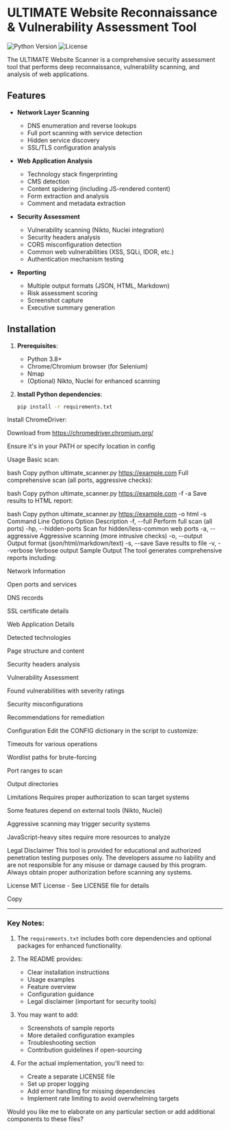 # ULTIMATE Website Reconnaissance & Vulnerability Assessment Tool

![Python Version](https://img.shields.io/badge/python-3.8%2B-blue)
![License](https://img.shields.io/badge/license-MIT-green)

The ULTIMATE Website Scanner is a comprehensive security assessment tool that performs deep reconnaissance, vulnerability scanning, and analysis of web applications.

## Features

- **Network Layer Scanning**
  - DNS enumeration and reverse lookups
  - Full port scanning with service detection
  - Hidden service discovery
  - SSL/TLS configuration analysis

- **Web Application Analysis**
  - Technology stack fingerprinting
  - CMS detection
  - Content spidering (including JS-rendered content)
  - Form extraction and analysis
  - Comment and metadata extraction

- **Security Assessment**
  - Vulnerability scanning (Nikto, Nuclei integration)
  - Security headers analysis
  - CORS misconfiguration detection
  - Common web vulnerabilities (XSS, SQLi, IDOR, etc.)
  - Authentication mechanism testing

- **Reporting**
  - Multiple output formats (JSON, HTML, Markdown)
  - Risk assessment scoring
  - Screenshot capture
  - Executive summary generation

## Installation

1. **Prerequisites**:
   - Python 3.8+
   - Chrome/Chromium browser (for Selenium)
   - Nmap
   - (Optional) Nikto, Nuclei for enhanced scanning

2. **Install Python dependencies**:
   ```bash
   pip install -r requirements.txt
Install ChromeDriver:

Download from https://chromedriver.chromium.org/

Ensure it's in your PATH or specify location in config

Usage
Basic scan:

bash
Copy
python ultimate_scanner.py https://example.com
Full comprehensive scan (all ports, aggressive checks):

bash
Copy
python ultimate_scanner.py https://example.com -f -a
Save results to HTML report:

bash
Copy
python ultimate_scanner.py https://example.com -o html -s
Command Line Options
Option	Description
-f, --full	Perform full scan (all ports)
-hp, --hidden-ports	Scan for hidden/less-common web ports
-a, --aggressive	Aggressive scanning (more intrusive checks)
-o, --output	Output format (json/html/markdown/text)
-s, --save	Save results to file
-v, --verbose	Verbose output
Sample Output
The tool generates comprehensive reports including:

Network Information

Open ports and services

DNS records

SSL certificate details

Web Application Details

Detected technologies

Page structure and content

Security headers analysis

Vulnerability Assessment

Found vulnerabilities with severity ratings

Security misconfigurations

Recommendations for remediation

Configuration
Edit the CONFIG dictionary in the script to customize:

Timeouts for various operations

Wordlist paths for brute-forcing

Port ranges to scan

Output directories

Limitations
Requires proper authorization to scan target systems

Some features depend on external tools (Nikto, Nuclei)

Aggressive scanning may trigger security systems

JavaScript-heavy sites require more resources to analyze

Legal Disclaimer
This tool is provided for educational and authorized penetration testing purposes only. The developers assume no liability and are not responsible for any misuse or damage caused by this program. Always obtain proper authorization before scanning any systems.

License
MIT License - See LICENSE file for details

Copy

---

### Key Notes:

1. The `requirements.txt` includes both core dependencies and optional packages for enhanced functionality.

2. The README provides:
   - Clear installation instructions
   - Usage examples
   - Feature overview
   - Configuration guidance
   - Legal disclaimer (important for security tools)

3. You may want to add:
   - Screenshots of sample reports
   - More detailed configuration examples
   - Troubleshooting section
   - Contribution guidelines if open-sourcing

4. For the actual implementation, you'll need to:
   - Create a separate LICENSE file
   - Set up proper logging
   - Add error handling for missing dependencies
   - Implement rate limiting to avoid overwhelming targets

Would you like me to elaborate on any particular section or add additional components to these files?
